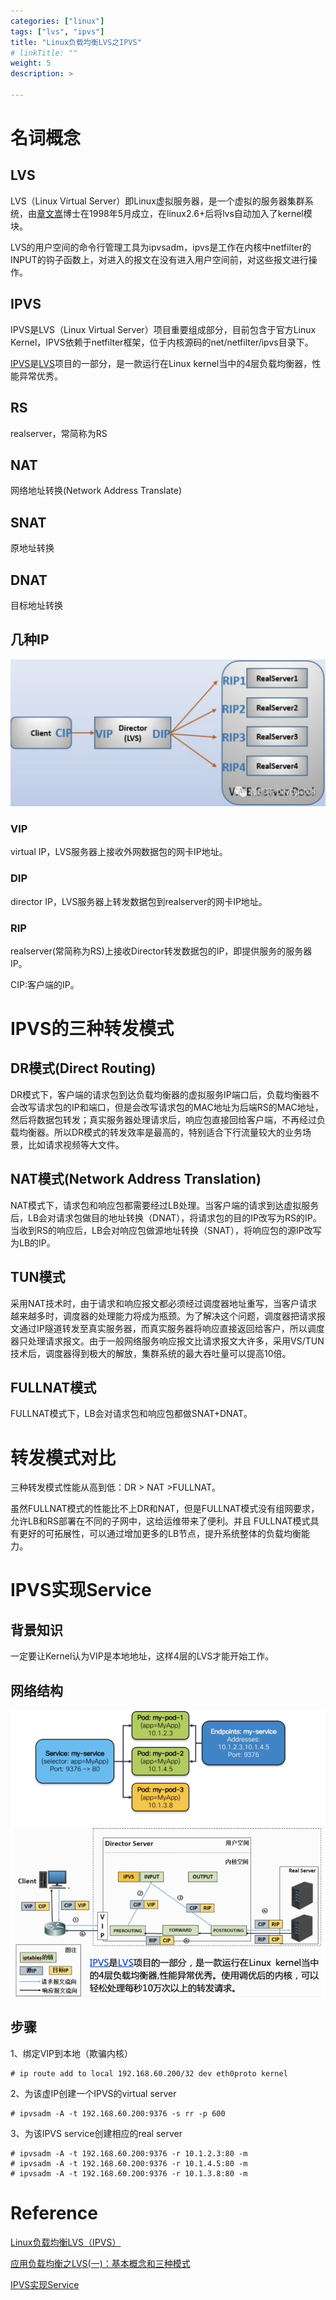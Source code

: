 ```yaml
---
categories: ["linux"] 
tags: ["lvs", "ipvs"] 
title: "Linux负载均衡LVS之IPVS"
# linkTitle: ""
weight: 5
description: >
  
---
```




# 名词概念

## LVS

LVS（Linux Virtual Server）即Linux虚拟服务器，是一个虚拟的服务器集群系统，由[章文嵩](https://baike.baidu.com/item/%E7%AB%A0%E6%96%87%E5%B5%A9)博士在1998年5月成立，在linux2.6+后将lvs自动加入了kernel模块。

LVS的用户空间的命令行管理工具为ipvsadm，ipvs是工作在内核中netfilter的INPUT的钩子函数上，对进入的报文在没有进入用户空间前，对这些报文进行操作。

## IPVS

IPVS是LVS（Linux Virtual Server）项目重要组成部分，目前包含于官方Linux Kernel，IPVS依赖于netfilter框架，位于内核源码的net/netfilter/ipvs目录下。

[IPVS](http://www.linuxvirtualserver.org/software/ipvs.html)是[LVS](http://www.linuxvirtualserver.org/)项目的一部分，是一款运行在Linux kernel当中的4层负载均衡器，性能异常优秀。 

## RS

realserver，常简称为RS

## NAT

网络地址转换(Network Address Translate)

## SNAT

原地址转换

## DNAT

目标地址转换

## 几种IP

![20220227_ipvs_1.png](./imgs/20220227_ipvs_1.png)

### VIP

virtual IP，LVS服务器上接收外网数据包的网卡IP地址。

### DIP

director IP，LVS服务器上转发数据包到realserver的网卡IP地址。

### RIP

realserver(常简称为RS)上接收Director转发数据包的IP，即提供服务的服务器IP。

CIP:客户端的IP。


# IPVS的三种转发模式

## DR模式(Direct Routing)

DR模式下，客户端的请求包到达负载均衡器的虚拟服务IP端口后，负载均衡器不会改写请求包的IP和端口，但是会改写请求包的MAC地址为后端RS的MAC地址，然后将数据包转发；真实服务器处理请求后，响应包直接回给客户端，不再经过负载均衡器。所以DR模式的转发效率是最高的，特别适合下行流量较大的业务场景，比如请求视频等大文件。

## NAT模式(Network Address Translation)

NAT模式下，请求包和响应包都需要经过LB处理。当客户端的请求到达虚拟服务后，LB会对请求包做目的地址转换（DNAT），将请求包的目的IP改写为RS的IP。当收到RS的响应后，LB会对响应包做源地址转换（SNAT），将响应包的源IP改写为LB的IP。

## TUN模式

采用NAT技术时，由于请求和响应报文都必须经过调度器地址重写，当客户请求越来越多时，调度器的处理能力将成为瓶颈。为了解决这个问题，调度器把请求报文通过IP隧道转发至真实服务器，而真实服务器将响应直接返回给客户，所以调度器只处理请求报文。由于一般网络服务响应报文比请求报文大许多，采用VS/TUN技术后，调度器得到极大的解放，集群系统的最大吞吐量可以提高10倍。

## FULLNAT模式

FULLNAT模式下，LB会对请求包和响应包都做SNAT+DNAT。

# 转发模式对比

三种转发模式性能从高到低：DR > NAT >FULLNAT。

 虽然FULLNAT模式的性能比不上DR和NAT，但是FULLNAT模式没有组网要求，允许LB和RS部署在不同的子网中，这给运维带来了便利。并且 FULLNAT模式具有更好的可拓展性，可以通过增加更多的LB节点，提升系统整体的负载均衡能力。


# IPVS实现Service

## 背景知识

一定要让Kernel认为VIP是本地地址，这样4层的LVS才能开始工作。

## 网络结构

![20220227_ipvs_2.png](./imgs/20220227_ipvs_2.png)

## 步骤

1、绑定VIP到本地（欺骗内核）

```shell
# ip route add to local 192.168.60.200/32 dev eth0proto kernel
```
2、为该虚IP创建一个IPVS的virtual server
```shell
# ipvsadm -A -t 192.168.60.200:9376 -s rr -p 600
```
3、为该IPVS service创建相应的real server
```shell
# ipvsadm -A -t 192.168.60.200:9376 -r 10.1.2.3:80 -m
# ipvsadm -A -t 192.168.60.200:9376 -r 10.1.4.5:80 -m
# ipvsadm -A -t 192.168.60.200:9376 -r 10.1.3.8:80 -m
```


# Reference

[Linux负载均衡LVS（IPVS）](https://www.cnblogs.com/lipengxiang2009/p/7349271.html)

[应用负载均衡之LVS(一)：基本概念和三种模式](https://www.sohu.com/a/223150286_744906)

[IPVS实现Service](https://www.bilibili.com/video/BV1XJ411s7cd?spm_id_from=333.999.0.0)
